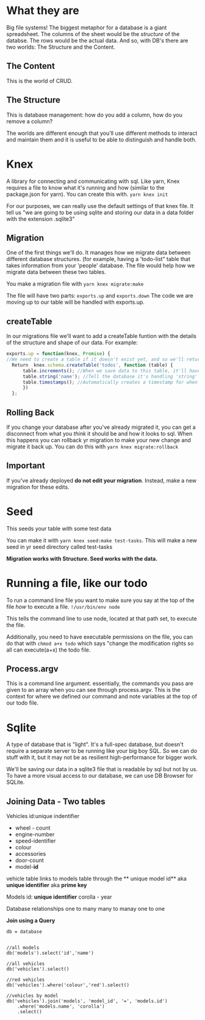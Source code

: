 <!--Title: Databases Overview -->
<!--Subtitle: What they are, why they are, when they are, and where -->

# What they are

Big file systems!  The biggest metaphor for a database is a giant spreadsheet.  The columns of the sheet would be the _structure_ of the databse.  The rows would be the actual data.  And so, with DB's there are two worlds: The Structure and the Content.

## The Content
This is the world of CRUD.  

## The Structure
This is database management: how do you add a column, how do you remove a column?  

The worlds are different enough that you'll use different methods to interact and maintain them and it is useful to be able to distinguish and handle both.

# Knex
A library for connecting and communicating with sql.  Like yarn, Knex requires a file to know what it's running and how (similar to the package.json for yarn).  You can create this with.
`yarn knex init`

For our purposes, we can really use the default settings of that knex file.  It tell us "we are going to be using sqlite and storing our data in a data folder with the extension .sqlite3"

## Migration
One of the first things we'll do.  It manages how we migrate data between different database structures.  (for example, having a 'todo-list" table that takes information from your 'people' database.  The file would help how we migrate data between these two tables.

You make a migration file with `yarn knex migrate:make`

The file will have two parts: `exports.up` and `exports.down`  The code we are moving up to our table will be handled with exports.up.

## createTable
In our migrations file we'll want to add a createTable funtion with the details of the structure and shape of our data.  For example:

```js
exports.up = function(knex, Promise) {
//We need to create a table if it doesn't exist yet, and so we'll return the values of the below function.
  Return  knex.schema.createTable('todos', function (table) {
      table.increments(); //When we save data to this table, it'll have an id that increments automatically.
      table.string('name'); //Tell the database it's handling 'string' data with the name 'name'.
      table.timestamps(); //Automatically creates a timestamp for when the data was added.
      })
  };
```

## Rolling Back

If you change your database after you've already migrated it, you can get a disconnect from what you _think_ it should be and how it looks to sql.  When this happens you can rollback yr migration to make your new change and migrate it back up.  You can do this with `yarn knex migrate:rollback`

## Important

If you've already deployed **do not edit your migration**.  Instead, make a new migration for these edits.

# Seed
This seeds your table with some test data 

You can make it with `yarn knex seed:make test-tasks`.  This will make a new seed in yr seed directory called test-tasks

**Migration works with Structure. Seed works with the data.**

# Running a file, like our todo
To run a command line file you want to make sure you say at the top of the file _how_ to execute a file.
`!/usr/bin/env node`

This tells the command line to use node, located at that path set, to execute the file.

Additionally, you need to have executable permissions on the file, you can do that with
`chmod a+x todo`  which says "change the modification rights so all can execute(a+x) the todo file.

## Process.argv

This is a command line argument.  essentially, the commands you pass are given to an array when you can see through process.argv. This is the context for where we defined our command and note variables at the top of our todo file.  

# Sqlite
A type of database that is "light".  It's a full-spec database, but doesn't require a separate server to be running like your big boy SQL.  So we can do stuff with it, but it may not be as resilient high-performance for bigger work.  

We'll be saving our data in a sqlite3 file that is readable by sql but not by us.   To have a more visual access to our database, we can use DB Browser for SQLite.


## Joining Data - Two tables

Vehicles
id:unique indentifier
* wheel - count
* engine-number
* speed-identifier
* colour
* accessories
* door-count
* model-**id**

vehicle table links to models table through the ** unique model id** aka **unique identifier** aka **prime key**

Models 
id: **unique identifier**
corolla - year


Database relationships
one to many
many to manay 
one to one

**Join using a Query**

```text
db = database


//all models
db('models').select('id','name')

//all vehicles
db('vehicles').select()

//red vehicles
db('vehicles').where('colour','red').select()

//vehicles by model
db('vehicles').join('models', 'model_id', '=', 'models.id')
	.where('models.name', 'corolla')
	.select()
```



